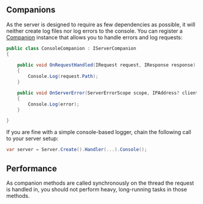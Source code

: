 ﻿## Companions

As the server is designed to require as few dependencies as possible, it will neither create log files
nor log errors to the console. You can register a [Companion](https://github.com/Kaliumhexacyanoferrat/GenHTTP/blob/master/API/Infrastructure/IServerCompanion.cs)
instance that allows you to handle errors and log requests:

```csharp
public class ConsoleCompanion : IServerCompanion
{
 
    public void OnRequestHandled(IRequest request, IResponse response)
    {
        Console.Log(request.Path);
    }

    public void OnServerError(ServerErrorScope scope, IPAddress? client, Exception error)
    {
        Console.Log(error);
    }

}
```

If you are fine with a simple console-based logger, chain the following call to your server setup:

```csharp
var server = Server.Create().Handler(...).Console();
```

## Performance

As companion methods are called synchronously on the thread the request is handled in,
you should not perform heavy, long-running tasks in those methods.